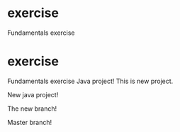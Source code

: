 # exercise
Fundamentals exercise
# exercise
Fundamentals exercise
Java project!
This is new project.

New java project!

The new branch!

Master branch!